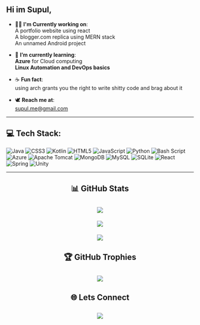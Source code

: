 ## Hi im Supul,
- 👷🏼 **I'm Currently working on**: <br>
  A portfolio website using react <br> 
  A blogger.com replica using MERN stack<br>
  An unnamed Android project

- 🌱 **I’m currently learning**:<br>
    **Azure** for Cloud computing <br>
    **Linux Automation and DevOps basics**<br>
    
- ☕ **Fun fact**: <br>
  using arch grants you the right to write shitty code and brag about it
  
- 🕊️ **Reach me at**: <br>
  supul.me@gmail.com
  
---
  
## 💻 Tech Stack:
![Java](https://img.shields.io/badge/java-%23ED8B00.svg?style=plastic&logo=openjdk&logoColor=white) ![CSS3](https://img.shields.io/badge/css3-%231572B6.svg?style=plastic&logo=css3&logoColor=white) ![Kotlin](https://img.shields.io/badge/kotlin-%237F52FF.svg?style=plastic&logo=kotlin&logoColor=white) ![HTML5](https://img.shields.io/badge/html5-%23E34F26.svg?style=plastic&logo=html5&logoColor=white) ![JavaScript](https://img.shields.io/badge/javascript-%23323330.svg?style=plastic&logo=javascript&logoColor=%23F7DF1E) ![Python](https://img.shields.io/badge/python-3670A0?style=plastic&logo=python&logoColor=ffdd54) ![Bash Script](https://img.shields.io/badge/bash_script-%23121011.svg?style=plastic&logo=gnu-bash&logoColor=white) ![Azure](https://img.shields.io/badge/azure-%230072C6.svg?style=plastic&logo=microsoftazure&logoColor=white) ![Apache Tomcat](https://img.shields.io/badge/apache%20tomcat-%23F8DC75.svg?style=plastic&logo=apache-tomcat&logoColor=black) ![MongoDB](https://img.shields.io/badge/MongoDB-%234ea94b.svg?style=plastic&logo=mongodb&logoColor=white) ![MySQL](https://img.shields.io/badge/mysql-4479A1.svg?style=plastic&logo=mysql&logoColor=white) ![SQLite](https://img.shields.io/badge/sqlite-%2307405e.svg?style=plastic&logo=sqlite&logoColor=white) ![React](https://img.shields.io/badge/react-%2320232a.svg?style=plastic&logo=react&logoColor=%2361DAFB) ![Spring](https://img.shields.io/badge/spring-%236DB33F.svg?style=plastic&logo=spring&logoColor=white) ![Unity](https://img.shields.io/badge/unity-%23000000.svg?style=plastic&logo=unity&logoColor=white)

---

<h2 align="center">📊 GitHub Stats<h2/> 
<p align="center"> 
  <img src="https://github-readme-stats.vercel.app/api?username=supulk&theme=github_dark&hide_border=false&include_all_commits=true&count_private=false"/>
</p>
<p align="center"> 
  <img src="https://nirzak-streak-stats.vercel.app/?user=supulk&theme=github_dark&hide_border=false"/>
</p>  
<p align="center"> 
  <img src="https://github-readme-stats.vercel.app/api/top-langs/?username=supulk&theme=github_dark&hide_border=false&include_all_commits=true&count_private=false&layout=compact"/>
</p>


<h2 align="center">🏆 GitHub Trophies<h2/>  
<p align="center">
  <img src="https://github-profile-trophy.vercel.app/?username=supulk&theme=radical&no-frame=true&no-bg=false&margin-w=4"/>
</p>

<h2 align="center">🌐 Lets Connect<h2/>
  <p align="center">
    <a href="https://www.linkedin.com/in/supulk/" target="blank"><img src="https://img.shields.io/badge/LinkedIn-blue?logo=linkedin&style=for-the-badge" /></a>
  </p>


